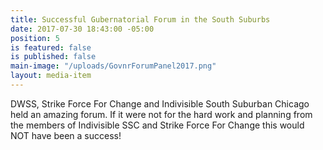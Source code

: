 ```yaml
---
title: Successful Gubernatorial Forum in the South Suburbs
date: 2017-07-30 18:43:00 -05:00
position: 5
is featured: false
is published: false
main-image: "/uploads/GovnrForumPanel2017.png"
layout: media-item
---
```


DWSS, Strike Force For Change and Indivisible South Suburban Chicago held an amazing forum. If it were not for the hard work and planning from the members of Indivisible SSC and Strike Force For Change this would NOT have been a success! 